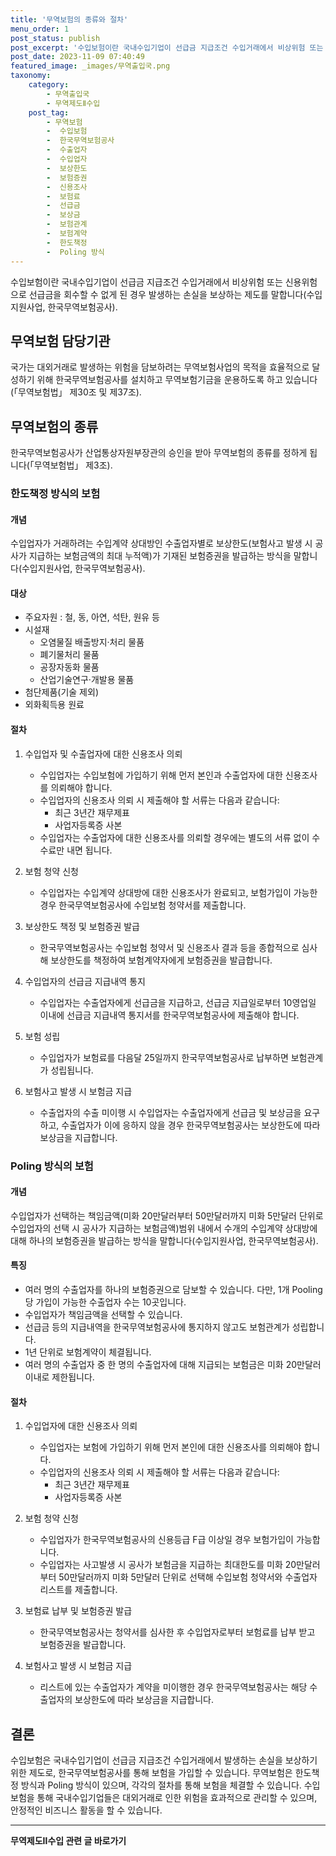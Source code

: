 ```yaml
---
title: '무역보험의 종류와 절차'
menu_order: 1
post_status: publish
post_excerpt: '수입보험이란 국내수입기업이 선급금 지급조건 수입거래에서 비상위험 또는 신용위험으로 선급금을 회수할 수 없게 된 경우 발생하는 손실을 보상하는 제도를 말합니다 수입지원사업, 한국무역보험공사 .'
post_date: 2023-11-09 07:40:49
featured_image: _images/무역출입국.png
taxonomy:
    category:
        - 무역출입국
        - 무역제도Ⅱ수입
    post_tag:
        - 무역보험
        -  수입보험
        -  한국무역보험공사
        -  수출업자
        -  수입업자
        -  보상한도
        -  보험증권
        -  신용조사
        -  보험료
        -  선급금
        -  보상금
        -  보험관계
        -  보험계약
        -  한도책정
        -  Poling 방식
---
```



수입보험이란 국내수입기업이 선급금 지급조건 수입거래에서 비상위험 또는 신용위험으로 선급금을 회수할 수 없게 된 경우 발생하는 손실을 보상하는 제도를 말합니다(수입지원사업, 한국무역보험공사).

## 무역보험 담당기관

국가는 대외거래로 발생하는 위험을 담보하려는 무역보험사업의 목적을 효율적으로 달성하기 위해 한국무역보험공사를 설치하고 무역보험기금을 운용하도록 하고 있습니다(「무역보험법」 제30조 및 제37조).

## 무역보험의 종류

한국무역보험공사가 산업통상자원부장관의 승인을 받아 무역보험의 종류를 정하게 됩니다(「무역보험법」 제3조).

### 한도책정 방식의 보험

#### 개념

수입업자가 거래하려는 수입계약 상대방인 수출업자별로 보상한도(보험사고 발생 시 공사가 지급하는 보험금액의 최대 누적액)가 기재된 보험증권을 발급하는 방식을 말합니다(수입지원사업, 한국무역보험공사).

#### 대상

- 주요자원 : 철, 동, 아연, 석탄, 원유 등
- 시설재
    - 오염물질 배출방지·처리 물품
    - 폐기물처리 물품
    - 공장자동화 물품
    - 산업기술연구·개발용 물품
- 첨단제품(기술 제외)
- 외화획득용 원료

#### 절차

1. 수입업자 및 수출업자에 대한 신용조사 의뢰
    - 수입업자는 수입보험에 가입하기 위해 먼저 본인과 수출업자에 대한 신용조사를 의뢰해야 합니다.
    - 수입업자의 신용조사 의뢰 시 제출해야 할 서류는 다음과 같습니다:
        - 최근 3년간 재무제표
        - 사업자등록증 사본
    - 수입업자는 수출업자에 대한 신용조사를 의뢰할 경우에는 별도의 서류 없이 수수료만 내면 됩니다.
    
2. 보험 청약 신청
    - 수입업자는 수입계약 상대방에 대한 신용조사가 완료되고, 보험가입이 가능한 경우 한국무역보험공사에 수입보험 청약서를 제출합니다.
    
3. 보상한도 책정 및 보험증권 발급
    - 한국무역보험공사는 수입보험 청약서 및 신용조사 결과 등을 종합적으로 심사해 보상한도를 책정하여 보험계약자에게 보험증권을 발급합니다.
    
4. 수입업자의 선급금 지급내역 통지
    - 수입업자는 수출업자에게 선급금을 지급하고, 선급금 지급일로부터 10영업일 이내에 선급금 지급내역 통지서를 한국무역보험공사에 제출해야 합니다.
    
5. 보험 성립
    - 수입업자가 보험료를 다음달 25일까지 한국무역보험공사로 납부하면 보험관계가 성립됩니다.
    
6. 보험사고 발생 시 보험금 지급
    - 수출업자의 수출 미이행 시 수입업자는 수출업자에게 선급금 및 보상금을 요구하고, 수출업자가 이에 응하지 않을 경우 한국무역보험공사는 보상한도에 따라 보상금을 지급합니다.

### Poling 방식의 보험

#### 개념

수입업자가 선택하는 책임금액(미화 20만달러부터 50만달러까지 미화 5만달러 단위로 수입업자의 선택 시 공사가 지급하는 보험금액)범위 내에서 수개의 수입계약 상대방에 대해 하나의 보험증권을 발급하는 방식을 말합니다(수입지원사업, 한국무역보험공사).

#### 특징

- 여러 명의 수출업자를 하나의 보험증권으로 담보할 수 있습니다. 다만, 1개 Pooling 당 가입이 가능한 수출업자 수는 10곳입니다.
- 수입업자가 책임금액을 선택할 수 있습니다.
- 선급금 등의 지급내역을 한국무역보험공사에 통지하지 않고도 보험관계가 성립합니다.
- 1년 단위로 보험계약이 체결됩니다.
- 여러 명의 수출업자 중 한 명의 수출업자에 대해 지급되는 보험금은 미화 20만달러 이내로 제한됩니다.

#### 절차

1. 수입업자에 대한 신용조사 의뢰
    - 수입업자는 보험에 가입하기 위해 먼저 본인에 대한 신용조사를 의뢰해야 합니다.
    - 수입업자의 신용조사 의뢰 시 제출해야 할 서류는 다음과 같습니다:
        - 최근 3년간 재무제표
        - 사업자등록증 사본
        
2. 보험 청약 신청
    - 수입업자가 한국무역보험공사의 신용등급 F급 이상일 경우 보험가입이 가능합니다.
    - 수입업자는 사고발생 시 공사가 보험금을 지급하는 최대한도를 미화 20만달러부터 50만달러까지 미화 5만달러 단위로 선택해 수입보험 청약서와 수출업자 리스트를 제출합니다.
    
3. 보험료 납부 및 보험증권 발급
    - 한국무역보험공사는 청약서를 심사한 후 수입업자로부터 보험료를 납부 받고 보험증권을 발급합니다.
    
4. 보험사고 발생 시 보험금 지급
    - 리스트에 있는 수출업자가 계약을 미이행한 경우 한국무역보험공사는 해당 수출업자의 보상한도에 따라 보상금을 지급합니다.

## 결론

수입보험은 국내수입기업이 선급금 지급조건 수입거래에서 발생하는 손실을 보상하기 위한 제도로, 한국무역보험공사를 통해 보험을 가입할 수 있습니다. 무역보험은 한도책정 방식과 Poling 방식이 있으며, 각각의 절차를 통해 보험을 체결할 수 있습니다. 수입보험을 통해 국내수입기업들은 대외거래로 인한 위험을 효과적으로 관리할 수 있으며, 안정적인 비즈니스 활동을 할 수 있습니다.
<!-- wp:separator -->
<hr class="wp-block-separator has-alpha-channel-opacity"/>
<!-- /wp:separator -->

<!-- wp:group {"backgroundColor":"base","layout":{"type":"constrained"}} -->
<div class="wp-block-group has-base-background-color has-background"><!-- wp:paragraph {"align":"center","fontSize":"medium"} -->
<p class="has-text-align-center has-large-font-size"><strong>무역제도Ⅱ수입 관련 글 바로가기</strong></p>
<!-- /wp:paragraph -->


<!-- wp:latest-posts
{"categories":[{"id":14432,"count":19,"description":"","link":"https://uknowlaw.com/category/%eb%ac%b4%ec%97%ad%ec%a0%9c%eb%8f%84%e2%85%b1%ec%88%98%ec%9e%85/","name":"무역제도Ⅱ수입","slug":"무역제도Ⅱ수입","taxonomy":"category","parent":0,"meta":[],"_links":{"self":[{"href":"https://uknowlaw.com/wp-json/wp/v2/categories/14432"}],"collection":[{"href":"https://uknowlaw.com/wp-json/wp/v2/categories"}],"about":[{"href":"https://uknowlaw.com/wp-json/wp/v2/taxonomies/category"}],"wp:post_type":[{"href":"https://uknowlaw.com/wp-json/wp/v2/posts?categories=14432"}],"curies":[{"name":"wp","href":"https://api.w.org/{rel}","templated":true}]}}],"postsToShow":100,"excerptLength":28,"postLayout":"grid","columns":2,"featuredImageAlign":"left","featuredImageSizeSlug":"large","fontSize":"small"} /--></div>
<!-- /wp:group -->